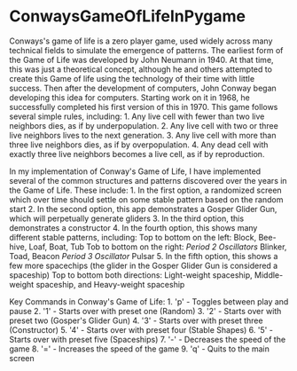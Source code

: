 # ConwaysGameOfLifeInPygame

Conways's game of life is a zero player game, used widely across many technical fields to simulate the
emergence of patterns. The earliest form of the Game of Life was developed by John Neumann in 1940.
At that time, this was just a theoretical concept, although he and others attempted to create this
Game of life using the technology of their time with little success. Then after the development of
computers, John Conway began developing this idea for computers. Starting work on it in 1968, he
successfully completed his first version of this in 1970.
This game follows several simple rules, including:
    1. Any live cell with fewer than two live neighbors dies, as if by underpopulation.
    2. Any live cell with two or three live neighbors lives to the next generation.
    3. Any live cell with more than three live neighbors dies, as if by overpopulation.
    4. Any dead cell with exactly three live neighbors becomes a live cell, as if by reproduction.

In my implementation of Conway's Game of Life, I have implemented several of the common structures and
patterns discovered over the years in the Game of Life. These include:
    1. In the first option, a randomized screen which over time should settle on some stable pattern based
        on the random start
    2. In the second option, this app demonstrates a Gosper Glider Gun, which will perpetually generate
        gliders
    3. In the third option, this demonstrates a constructor
    4. In the fourth option, this shows many different stable patterns, including:
        Top to bottom on the left: Block, Bee-hive, Loaf, Boat, Tub
        Tob to bottom on the right: *Period 2 Oscillators* Blinker, Toad, Beacon
                                    *Period 3 Oscillator* Pulsar
    5. In the fifth option, this shows a few more spacechips (the glider in the Gosper Glider Gun is
        considered a spaceship)
        Top to bottom both directions: Light-weight spaceship, Middle-weight spaceship, and Heavy-weight spaceship

Key Commands in Conway's Game of Life:
    1.  'p' - Toggles between play and pause
    2.  '1' - Starts over with preset one (Random)
    3.  '2' - Starts over with preset two (Gosper's Glider Gun)
    4.  '3' - Starts over with preset three (Constructor)
    5.  '4' - Starts over with preset four (Stable Shapes)
    6.  '5' - Starts over with preset five (Spaceships)
    7.  '-' - Decreases the speed of the game
    8.  '=' - Increases the speed of the game
    9.  'q' - Quits to the main screen
